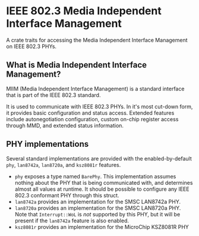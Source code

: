 # IEEE 802.3 Media Independent Interface Management

A crate traits for accessing the Media Independent Interface Management on IEEE 802.3 PHYs.

## What is Media Independent Interface Management?

MIIM (Media Independent Interface Management) is a standard interface that is part of the IEEE 802.3 standard.

It is used to communicate with IEEE 802.3 PHYs. In it's most cut-down form, it provides basic configuration and status access. Extended features
include autonegotiation configuration, custom on-chip register access through MMD, and extended status information.

## PHY implementations
Several standard implementations are provided with the enabled-by-default `phy`, `lan8742a`, `lan8720a`, and `ksz8081r` features.

* `phy` exposes a type named `BarePhy`. This implementation assumes nothing about the PHY that is being communicated with, and determines almost all values at runtime. It should be possible to configure any IEEE 802.3 conformant PHY through this struct.
* `lan8742a` provides an implementation for the SMSC LAN8742a PHY.
* `lan8720a` provides an implementation for the SMSC LAN8720a PHY. Note that `Interrupt::WoL` is _not_ supported by this PHY, but it will be present if the `lan8742a` feature is also enabled.
* `ksz8081r` provides an implementation for the MicroChip KSZ8081R PHY
